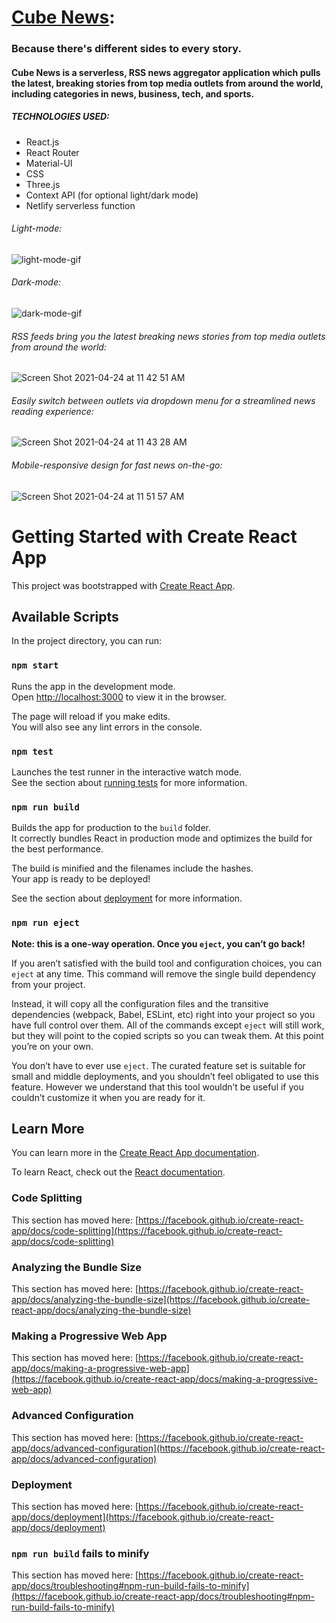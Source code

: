 # [Cube News](https://cube-news-app.netlify.app/): 

### Because there's different sides to every story.

#### Cube News is a serverless, RSS news aggregator application which pulls the latest, breaking stories from top media outlets from around the world, including categories in news, business, tech, and sports.

##### TECHNOLOGIES USED:
* React.js
* React Router
* Material-UI
* CSS
* Three.js
* Context API (for optional light/dark mode)
* Netlify serverless function

###### Light-mode:
![light-mode-gif](https://user-images.githubusercontent.com/68121283/115965782-59c32680-a4f0-11eb-82ef-420de3615648.gif)

###### Dark-mode:
![dark-mode-gif](https://user-images.githubusercontent.com/68121283/115965808-78292200-a4f0-11eb-8f02-3a93d6a7ce80.gif)

###### RSS feeds bring you the latest breaking news stories from top media outlets from around the world:
![Screen Shot 2021-04-24 at 11 42 51 AM](https://user-images.githubusercontent.com/68121283/115966276-706a7d00-a4f2-11eb-8a84-f7af71c9f999.png)

###### Easily switch between outlets via dropdown menu for a streamlined news reading experience:
![Screen Shot 2021-04-24 at 11 43 28 AM](https://user-images.githubusercontent.com/68121283/115966354-d951f500-a4f2-11eb-9fa1-3596388635d4.png)

###### Mobile-responsive design for fast news on-the-go:
![Screen Shot 2021-04-24 at 11 51 57 AM](https://user-images.githubusercontent.com/68121283/115966520-8dec1680-a4f3-11eb-8d0b-6c8707861f73.png)







# Getting Started with Create React App

This project was bootstrapped with [Create React App](https://github.com/facebook/create-react-app).

## Available Scripts

In the project directory, you can run:

### `npm start`

Runs the app in the development mode.\
Open [http://localhost:3000](http://localhost:3000) to view it in the browser.

The page will reload if you make edits.\
You will also see any lint errors in the console.

### `npm test`

Launches the test runner in the interactive watch mode.\
See the section about [running tests](https://facebook.github.io/create-react-app/docs/running-tests) for more information.

### `npm run build`

Builds the app for production to the `build` folder.\
It correctly bundles React in production mode and optimizes the build for the best performance.

The build is minified and the filenames include the hashes.\
Your app is ready to be deployed!

See the section about [deployment](https://facebook.github.io/create-react-app/docs/deployment) for more information.

### `npm run eject`

**Note: this is a one-way operation. Once you `eject`, you can’t go back!**

If you aren’t satisfied with the build tool and configuration choices, you can `eject` at any time. This command will remove the single build dependency from your project.

Instead, it will copy all the configuration files and the transitive dependencies (webpack, Babel, ESLint, etc) right into your project so you have full control over them. All of the commands except `eject` will still work, but they will point to the copied scripts so you can tweak them. At this point you’re on your own.

You don’t have to ever use `eject`. The curated feature set is suitable for small and middle deployments, and you shouldn’t feel obligated to use this feature. However we understand that this tool wouldn’t be useful if you couldn’t customize it when you are ready for it.

## Learn More

You can learn more in the [Create React App documentation](https://facebook.github.io/create-react-app/docs/getting-started).

To learn React, check out the [React documentation](https://reactjs.org/).

### Code Splitting

This section has moved here: [https://facebook.github.io/create-react-app/docs/code-splitting](https://facebook.github.io/create-react-app/docs/code-splitting)

### Analyzing the Bundle Size

This section has moved here: [https://facebook.github.io/create-react-app/docs/analyzing-the-bundle-size](https://facebook.github.io/create-react-app/docs/analyzing-the-bundle-size)

### Making a Progressive Web App

This section has moved here: [https://facebook.github.io/create-react-app/docs/making-a-progressive-web-app](https://facebook.github.io/create-react-app/docs/making-a-progressive-web-app)

### Advanced Configuration

This section has moved here: [https://facebook.github.io/create-react-app/docs/advanced-configuration](https://facebook.github.io/create-react-app/docs/advanced-configuration)

### Deployment

This section has moved here: [https://facebook.github.io/create-react-app/docs/deployment](https://facebook.github.io/create-react-app/docs/deployment)

### `npm run build` fails to minify

This section has moved here: [https://facebook.github.io/create-react-app/docs/troubleshooting#npm-run-build-fails-to-minify](https://facebook.github.io/create-react-app/docs/troubleshooting#npm-run-build-fails-to-minify)
